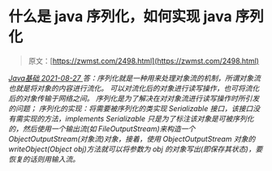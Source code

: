 <!--yml
category: 未分类
date: 0001-01-01 00:00:00
-->

# 什么是 java 序列化，如何实现 java 序列化

> 原文：[https://zwmst.com/2498.html](https://zwmst.com/2498.html)

   [ *Java基础* ](https://zwmst.com/java%e5%9f%ba%e7%a1%80)*[ <time datetime="2021-08-27T09:31:32+08:00"> 2021-08-27 </time> ](https://zwmst.com/2498.html)  答：序列化就是一种用来处理对象流的机制，所谓对象流也就是将对象的内容进行流化。
可以对流化后的对象进行读写操作，也可将流化后的对象传输于网络之间。
序列化是为了解决在对对象流进行读写操作时所引发的问题；
序列化的实现：将需要被序列化的类实现 Serializable 接口，该接口没有需实现的方法，implements Serializable 只是为了标注该对象是可被序列化的，然后使用一个输出流(如 FileOutputStream)来构造一个 ObjectOutputStream(对象流)对象，接着，使用 ObjectOutputStream 对象的 writeObject(Object obj)方法就可以将参数为 obj 的对象写出(即保存其状态)，要恢复的话则用输入流。*